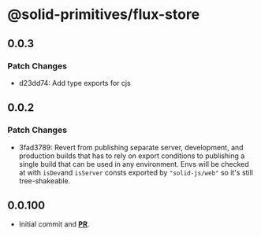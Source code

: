 # @solid-primitives/flux-store

## 0.0.3

### Patch Changes

- d23dd74: Add type exports for cjs

## 0.0.2

### Patch Changes

- 3fad3789: Revert from publishing separate server, development, and production builds that has to rely on export conditions
  to publishing a single build that can be used in any environment.
  Envs will be checked at with `isDev`and `isServer` consts exported by `"solid-js/web"` so it's still tree-shakeable.

## 0.0.100

- Initial commit and [**PR**](https://github.com/solidjs-community/solid-primitives/pull/327).
